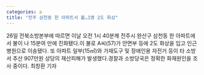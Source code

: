 ```yaml
---
categories: a
title: "전주 삼천동 한 아파트서 불…1명 2도 화상"
---
```

26일 전북소방본부에 따르면 이날 오전 1시 40분께 전주시 완산구 삼천동 한 아파트에서 불이 나 15분여 만에 진화됐다.이 불로 A씨(57)가 안면부 등에 2도 화상을 입고 인근병원으로 이송됐다. 또 아파트 일부(15㎡)와 가재도구 및 장애인용 자전거 등이 타 소방서 추산 907만원 상당의 재산피해가 발생했다.경찰과 소방당국은 정확한 화재원인을 조사 중이다. 최창환 기자